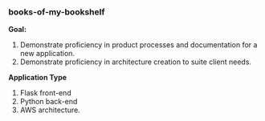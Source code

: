 ### **books-of-my-bookshelf**
**Goal:**
1. Demonstrate proficiency in product processes and documentation for a new application.
2. Demonstrate proficiency in architecture creation to suite client needs.

**Application Type**
1. Flask front-end
2. Python back-end
3. AWS architecture.
